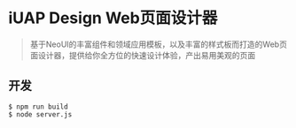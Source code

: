 # iUAP Design Web页面设计器

> 基于NeoUI的丰富组件和领域应用模板，以及丰富的样式板而打造的Web页面设计器，提供给你全方位的快速设计体验，产出易用美观的页面

## 开发

```
$ npm run build
$ node server.js
```
